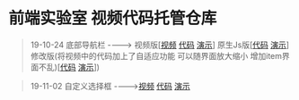 # 前端实验室 视频代码托管仓库


>19-10-24 底部导航栏 ----> 视频版[[视频](https://www.bilibili.com/video/av73234724) [代码](https://github.com/frontendlabOfficial/FrontendlabCode/tree/master/src/191023-tabBar/vue) [演示](https://frontendlabofficial.github.io/FrontendlabCode/src/191023-tabBar/vue/)] 原生Js版[[代码](https://github.com/frontendlabOfficial/FrontendlabCode/tree/master/src/191023-tabBar/nativeJs) [演示](https://frontendlabofficial.github.io/FrontendlabCode/src/191023-tabBar/nativeJs)] 修改版(将视频中的代码加上了自适应功能 可以随界面放大缩小 增加item界面不乱)[[代码](https://github.com/frontendlabOfficial/FrontendlabCode/tree/master/src/191023-tabBar/pro) [演示](https://frontendlabofficial.github.io/FrontendlabCode/src/191023-tabBar/pro)])

>19-11-02 自定义选择框 ---->[视频](https://www.bilibili.com/video/av74225727) [代码](https://github.com/frontendlabOfficial/FrontendlabCode/tree/master/src/191102-switch) [演示](https://frontendlabofficial.github.io/FrontendlabCode/src/191102-switch)
